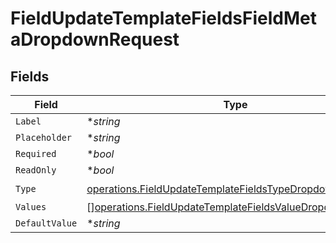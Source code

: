 # FieldUpdateTemplateFieldsFieldMetaDropdownRequest


## Fields

| Field                                                                                                                                | Type                                                                                                                                 | Required                                                                                                                             | Description                                                                                                                          |
| ------------------------------------------------------------------------------------------------------------------------------------ | ------------------------------------------------------------------------------------------------------------------------------------ | ------------------------------------------------------------------------------------------------------------------------------------ | ------------------------------------------------------------------------------------------------------------------------------------ |
| `Label`                                                                                                                              | **string*                                                                                                                            | :heavy_minus_sign:                                                                                                                   | N/A                                                                                                                                  |
| `Placeholder`                                                                                                                        | **string*                                                                                                                            | :heavy_minus_sign:                                                                                                                   | N/A                                                                                                                                  |
| `Required`                                                                                                                           | **bool*                                                                                                                              | :heavy_minus_sign:                                                                                                                   | N/A                                                                                                                                  |
| `ReadOnly`                                                                                                                           | **bool*                                                                                                                              | :heavy_minus_sign:                                                                                                                   | N/A                                                                                                                                  |
| `Type`                                                                                                                               | [operations.FieldUpdateTemplateFieldsTypeDropdownRequest2](../../models/operations/fieldupdatetemplatefieldstypedropdownrequest2.md) | :heavy_check_mark:                                                                                                                   | N/A                                                                                                                                  |
| `Values`                                                                                                                             | [][operations.FieldUpdateTemplateFieldsValueDropdown](../../models/operations/fieldupdatetemplatefieldsvaluedropdown.md)             | :heavy_minus_sign:                                                                                                                   | N/A                                                                                                                                  |
| `DefaultValue`                                                                                                                       | **string*                                                                                                                            | :heavy_minus_sign:                                                                                                                   | N/A                                                                                                                                  |